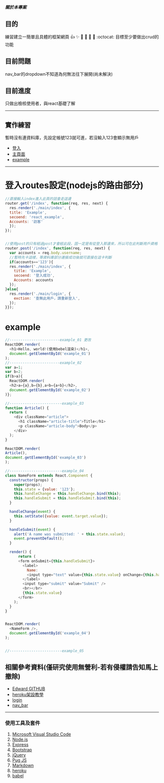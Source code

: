 ***關於本專案***
## 目的
練習建立一簡單且具體的框架網頁
:+1: :sparkles: :camel: :tada:
:rocket: :metal: :octocat: 
目標至少要做出crud的功能

## 目前問題
nav_bar的dropdown不知道為何無法往下展開(尚未解決)
## 目前進度
只做出檢核使用者，與react基礎了解


---

## 實作練習
暫時沒有連資料庫，先設定帳號123就可進，若沒輸入123會顯示無用戶
* [登入](https://fast-dusk-17760.herokuapp.com/steve/login)
* [主頁面](https://fast-dusk-17760.herokuapp.com/steve/index)
* [example](https://fast-dusk-17760.herokuapp.com/example/example02)

---
# 登入routes設定(nodejs的路由部分)
```javascript
//直接輸入index進入此頁的話會走這邊
router.get('/index', function(req, res, next) {
  res.render('./main/index', { 
  title: 'Example',
  secoend: 'react_example',
  Accounts: '訪客'
  });
});


//使用post的只有經過post才會經此段，固一定是有從登入那邊來，所以可在此判斷用戶資格
router.post('/index', function(req, res, next) {
  var accounts = req.body.username;
  //暫時先卡這樣，等資料庫部分連接成功後就可直接在這卡判斷
  if(accounts=='123'){
  res.render('./main/index', { 
    title: 'Example',
    secoend: '登入成功',
    Accounts: accounts
  });
}else{
  res.render('./main/login', { 
    exction: '查無此用戶，請重新登入',
  });
}});
```
# example
```javascript
//-----------------------example_01 更改
ReactDOM.render(
  <h1>Hello, world!(使用bebel渲染)</h1>,
  document.getElementById('example_01')
);
//-----------------------example_02
var a=1;
var b=2;
if(b>a){
  ReactDOM.render(
  <h2>a={a},b={b},a+b={a+b}</h2>,
  document.getElementById('example_02')
)};

//------------------------example_03
function Article() { 
  return (
    <div className="article">
      <h1 className="article-title">Title</h1>
      <p className="article-body">Body</p>
    </div>
  );
}

ReactDOM.render(
Article(),
document.getElementById('example_03')
);

//------------------------example_04
class NameForm extends React.Component {
  constructor(props) {
    super(props);
    this.state = {value: '123'};
    this.handleChange = this.handleChange.bind(this);
    this.handleSubmit = this.handleSubmit.bind(this);
  }

  handleChange(event) {
    this.setState({value: event.target.value});
  }

  handleSubmit(event) {
    alert('A name was submitted: ' + this.state.value);
    event.preventDefault();
  }

  render() {
      return (
      <form onSubmit={this.handleSubmit}>
        <label>
          Name:
          <input type="text" value={this.state.value} onChange={this.handleChange} />
        </label>
        <input type="submit" value="Submit" />
        <br></br>
        {this.state.value}
      </form>
    );
  }
}


ReactDOM.render(
  <NameForm />,
  document.getElementById('example_04')
);


//------------------------example_05

```

## 相關參考資料(僅研究使用無營利-若有侵權請告知馬上撤除)

* [Edward GITHUB](https://github.com/Edward2net/nodeJs_Example)
* [heroku架設教學](http://ithelp.ithome.com.tw/articles/10189021)
* [login](https://bootsnipp.com/snippets/ypp84)
* [nav_bar](https://bootsnipp.com/snippets/featured/fancy-navbar-login-sign-in-form)

---

### 使用工具及套件
1. [Microsoft Visual Studio Code](https://code.visualstudio.com/)
2. [Node.js](https://nodejs.org/en/)
3. [Express](http://expressjs.com/zh-tw/)
4. [Bootstrap](http://getbootstrap.com)
5. [jQuery](http://www.jquery.com/)
6. [Pug JS](https://pugjs.org/api/getting-started.html)
7. [Markdown](http://dillinger.io/)
8. [heroku](https://www.heroku.com/nodejs)
9. [babel](babeljs.io)


